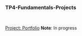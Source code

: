 ### TP4-Fundamentals-Projects

<br>

[Project: Portfolio](https://nayhlaingoo.github.io/TP4-Fundamentals-Projects/portfolio/) **Note**: In progress
<br><br>
